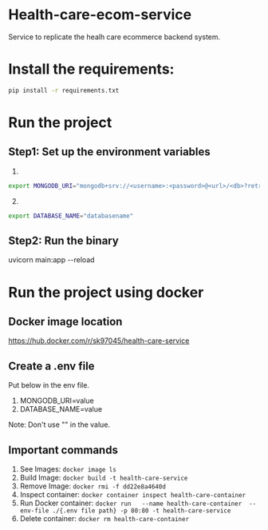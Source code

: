 # Health-care-ecom-service
Service to replicate the healh care ecommerce backend system.

# Install the requirements:

```bash
pip install -r requirements.txt
```

# Run the project

## Step1: Set up the environment variables
1. 

```bash
export MONGODB_URI="mongodb+srv://<username>:<password>@<url>/<db>?retryWrites=true&w=majority"

```
2. 
```bash
export DATABASE_NAME="databasename"
```

## Step2: Run the binary
uvicorn main:app --reload

# Run the project using docker

## Docker image location

https://hub.docker.com/r/sk97045/health-care-service

## Create a .env file 

Put below in the env file.
1. MONGODB_URI=value
2. DATABASE_NAME=value

Note: Don't use \"\" in the value.

## Important commands
1. See Images: ```docker image ls```
2. Build Image: ```docker build -t health-care-service```    
3. Remove Image: ```docker rmi -f dd22e8a4640d``` 
4. Inspect container: ```docker container inspect health-care-container```  
5. Run Docker container: ```docker run   --name health-care-container  --env-file ./{.env file path} -p 80:80 -t health-care-service```
6. Delete container: ```docker rm health-care-container```